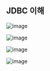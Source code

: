 ## **JDBC 이해**

![image](https://user-images.githubusercontent.com/79301439/206064166-f791de02-568e-455e-a54d-390815e43a54.png)

![image](https://user-images.githubusercontent.com/79301439/206064270-c9b90938-db0c-4e55-99be-af073e7d326d.png)

![image](https://user-images.githubusercontent.com/79301439/206064302-9012d7d9-0414-4258-8c40-15d4b006ab8b.png)

![image](https://user-images.githubusercontent.com/79301439/206064354-404dcb5e-8b7e-4737-b509-911c7795b8ed.png)
